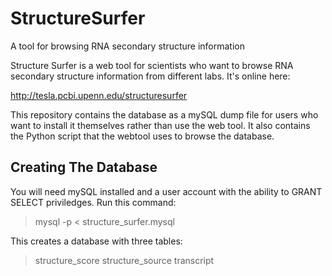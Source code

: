 # StructureSurfer
A tool for browsing RNA secondary structure information

Structure Surfer is a web tool for scientists who want to browse RNA secondary structure information from different labs. It's online here:

http://tesla.pcbi.upenn.edu/structuresurfer

This repository contains the database as a mySQL dump file for users who want to install it themselves rather than use the web tool. It also contains the Python script that the webtool uses to browse the database.

## Creating The Database
You will need mySQL installed and a user account with the ability to GRANT SELECT priviledges. Run this command:
>mysql -p < structure_surfer.mysql

This creates a database with three tables:
>structure_score 
>structure_source
>transcript      

